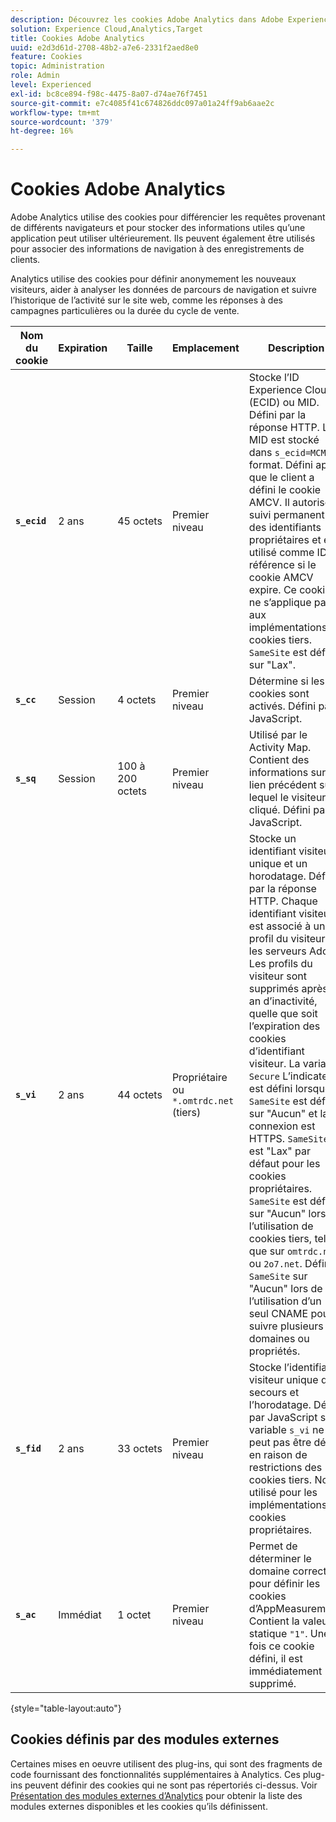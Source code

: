```yaml
---
description: Découvrez les cookies Adobe Analytics dans Adobe Experience Cloud.
solution: Experience Cloud,Analytics,Target
title: Cookies Adobe Analytics
uuid: e2d3d61d-2708-48b2-a7e6-2331f2aed8e0
feature: Cookies
topic: Administration
role: Admin
level: Experienced
exl-id: bc8ce894-f98c-4475-8a07-d74ae76f7451
source-git-commit: e7c4085f41c674826ddc097a01a24ff9ab6aae2c
workflow-type: tm+mt
source-wordcount: '379'
ht-degree: 16%

---
```


# Cookies Adobe Analytics

Adobe Analytics utilise des cookies pour différencier les requêtes provenant de différents navigateurs et pour stocker des informations utiles qu’une application peut utiliser ultérieurement. Ils peuvent également être utilisés pour associer des informations de navigation à des enregistrements de clients.

Analytics utilise des cookies pour définir anonymement les nouveaux visiteurs, aider à analyser les données de parcours de navigation et suivre l’historique de l’activité sur le site web, comme les réponses à des campagnes particulières ou la durée du cycle de vente.

| Nom du cookie | Expiration | Taille | Emplacement | Description |
| --- | --- | --- | --- | --- |
| **`s_ecid`** | 2 ans | 45 octets | Premier niveau | Stocke l’ID Experience Cloud (ECID) ou MID. Défini par la réponse HTTP. Le MID est stocké dans `s_ecid=MCMID` format. Défini après que le client a défini le cookie AMCV. Il autorise le suivi permanent des identifiants propriétaires et est utilisé comme ID de référence si le cookie AMCV expire. Ce cookie ne s’applique pas aux implémentations de cookies tiers. `SameSite` est défini sur &quot;Lax&quot;. |
| **`s_cc`** | Session | 4 octets | Premier niveau | Détermine si les cookies sont activés. Défini par JavaScript. |
| **`s_sq`** | Session | 100 à 200 octets | Premier niveau | Utilisé par le Activity Map. Contient des informations sur le lien précédent sur lequel le visiteur a cliqué. Défini par JavaScript. |
| **`s_vi`** | 2 ans | 44 octets | Propriétaire ou `*.omtrdc.net` (tiers) | Stocke un identifiant visiteur unique et un horodatage. Défini par la réponse HTTP. Chaque identifiant visiteur est associé à un profil du visiteur sur les serveurs Adobe. Les profils du visiteur sont supprimés après 1 an d’inactivité, quelle que soit l’expiration des cookies d’identifiant visiteur. La variable `Secure` L’indicateur est défini lorsque `SameSite` est définie sur &quot;Aucun&quot; et la connexion est HTTPS. `SameSite` est &quot;Lax&quot; par défaut pour les cookies propriétaires. `SameSite` est définie sur &quot;Aucun&quot; lors de l’utilisation de cookies tiers, tels que sur `omtrdc.net` ou `2o7.net`. Définir `SameSite` sur &quot;Aucun&quot; lors de l’utilisation d’un seul CNAME pour suivre plusieurs domaines ou propriétés. |
| **`s_fid`** | 2 ans | 33 octets | Premier niveau | Stocke l’identifiant visiteur unique de secours et l’horodatage. Défini par JavaScript si la variable `s_vi` ne peut pas être défini en raison de restrictions des cookies tiers. Non utilisé pour les implémentations de cookies propriétaires. |
| **`s_ac`** | Immédiat | 1 octet | Premier niveau | Permet de déterminer le domaine correct pour définir les cookies d’AppMeasurement. Contient la valeur statique `"1"`. Une fois ce cookie défini, il est immédiatement supprimé. |

{style="table-layout:auto"}

## Cookies définis par des modules externes

Certaines mises en oeuvre utilisent des plug-ins, qui sont des fragments de code fournissant des fonctionnalités supplémentaires à Analytics. Ces plug-ins peuvent définir des cookies qui ne sont pas répertoriés ci-dessus. Voir [Présentation des modules externes d’Analytics](https://experienceleague.adobe.com/en/docs/analytics/implementation/vars/plugins/impl-plugins) pour obtenir la liste des modules externes disponibles et les cookies qu’ils définissent.
